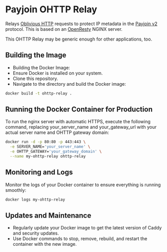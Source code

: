 # Payjoin OHTTP Relay

Relays [Oblivious HTTP](https://ietf-wg-ohai.github.io/oblivious-http/draft-ietf-ohai-ohttp.html) requests to protect IP metadata in the [Payjoin v2](https://github.com/bitcoin/bips/pull/1483) protocol. This is based on an [OpenResty](https://openresty.org) NGINX server.

This OHTTP Relay may be generic enough for other applications, too.

## Building the Image

- Building the Docker Image:
- Ensure Docker is installed on your system.
- Clone this repository.
- Navigate to the directory and build the Docker image:

```bash
docker build -t ohttp-relay .
```

## Running the Docker Container for Production

To run the nginx server with automatic HTTPS, execute the following command, replacing your_server_name and your_gateway_url with your actual server name and OHTTP gateway domain:

```bash
docker run -d -p 80:80 -p 443:443 \
  -e SERVER_NAME='your_server_name' \
  -e OHTTP_GATEWAY='your_gateway_domain' \
  --name my-ohttp-relay ohttp-relay
```

## Monitoring and Logs

Monitor the logs of your Docker container to ensure everything is running smoothly:

```bash
docker logs my-ohttp-relay
```

## Updates and Maintenance

- Regularly update your Docker image to get the latest version of Caddy and security updates.
- Use Docker commands to stop, remove, rebuild, and restart the container with the new image.
